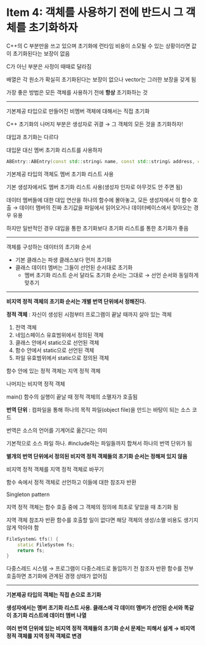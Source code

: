 # Item 4: 객체를 사용하기 전에 반드시 그 객체를 초기화하자

C++의 C 부분만을 쓰고 있으며 초기화에 런타임 비용이 소모될 수 있는 상황이라면 값이 초기화된다는 보장이 없음

C가 아닌 부분은 사정이 때때로 달라짐

배열은 각 원소가 확실히 초기화된다는 보장이 없으나 vector는 그러한 보장을 갖게 됨

가장 좋은 방법은 모든 객체를 사용하기 전에 **항상** 초기화하는 것

---

기본제공 타입으로 만들어진 비멤버 객체에 대해서는 직접 초기화

C++ 초기화의 나머지 부분은 생성자로 귀결 → 그 객체의 모든 것을 초기화하자!

대입과 초기화는 다르다

대입문 대신 멤버 초기화 리스트를 사용하자

```c++
ABEntry::ABEntry(const std::string& name, const std::string& address, const std::list<PhoneNumber>& phones): theName(name), theAddress(address), thePhones(phones), numTimesConsulted(0) {}
```

기본제공 타입의 객체도 멤버 초기화 리스트 사용

기본 생성자에서도 멤버 초기화 리스트 사용(생성자 인자로 아무것도 안 주면 됨)

데이터 멤버들에 대한 대입 연산을 하나의 함수에 몰아놓고, 모든 생성자에서 이 함수 호출 → 데이터 멤버의 진짜 초기값을 파일에서 읽어오거나 데이터베이스에서 찾아오는 경우 유용

하지만 일반적인 경우 대입을 통한 초기화보다 초기화 리스트를 통한 초기화가 좋음

---

객체를 구성하는 데이터의 초기화 순서

- 기본 클래스는 파생 클래스보다 먼저 초기화
- 클래스 데이터 멤버는 그들이 선언된 순서대로 초기화
  - 멤버 초기화 리스트 순서 달라도 초기화 순서는 그대로 → 선언 순서와 동일하게 맞추기

---

**비지역 정적 객체의 초기화 순서는 개별 번역 단위에서 정해진다.**

**정적 객체** : 자신이 생성된 시점부터 프로그램이 끝날 때까지 살아 있는 객체

1. 전역 객체
2. 네임스페이스 유효범위에서 정의된 객체
3. 클래스 안에서 static으로 선언된 객체
4. 함수 안에서 static으로 선언된 객체
5. 파일 유효범위에서 static으로 정의된 객체

함수 안에 있는 정적 객체는 지역 정적 객체

나머지는 비지역 정적 객체

main() 함수의 실행이 끝날 때 정적 객체의 소멸자가 호출됨

**번역 단위** : 컴파일을 통해 하나의 목적 파일(object file)을 만드는 바탕이 되는 소스 코드

번역은 소스의 언어를 기계어로 옮긴다는 의미

기본적으로 소스 파일 하나. #include하는 파일들까지 합쳐서 하나의 번역 단위가 됨

**별개의 번역 단위에서 정의된 비지역 정적 객체들의 초기화 순서는 정해져 있지 않음**

비지역 정적 객체를 지역 정적 객체로 바꾸기

함수 속에서 정적 객체로 선언하고 이들에 대한 참조자 반환

Singleton pattern

지역 정적 객체는 함수 호출 중에 그 객체의 정의에 최초로 닿았을 때 초기화 됨

지역 객체 참조자 반환 함수를 호출할 일이 없다면 해당 객체의 생성/소멸 비용도 생기지 않게 막아야 함

```c++
FileSystem& tfs() {
    static FileSystem fs;
    return fs;
}
```

다중스레드 시스템 → 프로그램이 다중스레드로 돌입하기 전 참조자 반환 함수를 전부 호출하면 초기화에 관계된 경쟁 상태가 없어짐

---

**기본제공 타입의 객체는 직접 손으로 초기화**

**생성자에서는 멤버 초기화 리스트 사용. 클래스에 각 데이터 멤버가 선언된 순서와 똑같이 초기화 리스트에 데이터 멤버 나열**

**여러 번역 단위에 있는 비지역 정적 객체들의 초기화 순서 문제는 피해서 설계 → 비지역 정적 객체를 지역 정적 객체로 변경**

